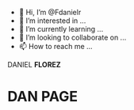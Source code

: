 - 👋 Hi, I’m @Fdanielr
- 👀 I’m interested in ...
- 🌱 I’m currently learning ...
- 💞️ I’m looking to collaborate on ...
- 📫 How to reach me ...

<!---
Fdanielr/Fdanielr is a ✨ special ✨ repository because its `README.md` (this file) appears on your GitHub profile.
You can click the Preview link to take a look at your changes.
--->
<p>DANIEL <strong> FLOREZ</strong></p>
<body>
  <p><h1><tile>DAN PAGE</title></h1></p>

</body>
